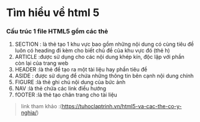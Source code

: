 # Tìm hiểu về html 5
### Cấu trúc 1 file HTML5 gồm các thẻ
  1. SECTION :  là thẻ tạo 1 khu vực bao gồm những nội dung có cùng tiêu đề luôn có heading đi kèm cho biết chủ đề của khu vực đó (thẻ h)
  2. ARTICLE :được sử dụng cho các nội dung khép kín, độc lập với phần còn lại của trang web
  3. HEADER :là thẻ để tạo ra một tài liệu hay phần tiêu đề
  4. ASIDE : được sử dụng để chứa những thông tin bên cạnh nội dung chính
  5. FIGURE :là thẻ ghi chú nội dung của  bức ảnh
  6. NAV :là thẻ chứa các link điều hướng
  7. fOOTER :là thẻ tạo chân trang cho tài liệu
 > link tham khảo :(https://tuhoclaptrinh.vn/html5-va-cac-the-co-y-nghia/)